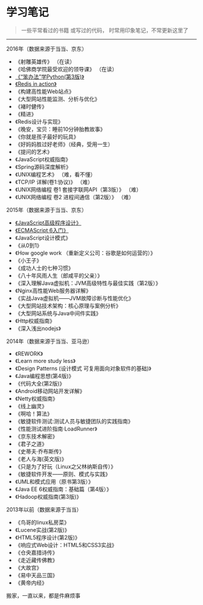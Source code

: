 # 学习笔记

> 一些平常看过的书籍 或写过的代码， 时常用印象笔记，不常更新这里了


---

2016年（数据来源于当当、京东）
 * 《射雕英雄传》 （在读）
 * 《哈佛商学院最受欢迎的领导课》 （在读）
 * [《“笨办法”学Python(第3版)》](https://github.com/zhoufan879/books/tree/master/python3-cls)
 * [《Redis in action》](https://github.com/zhoufan879/books/tree/master/redis-in-action)    
 * 《构建高性能Web站点》
 * 《大型网站性能监测、分析与优化》
 * 《褚时健传》
 * 《精进》
 * 《Redis设计与实现》
 * 《晚安，宝贝：睡前10分钟胎教故事》
 * 《你就是孩子最好的玩具》
 * 《好妈妈胜过好老师》（经典，受用一生）
 * 《提问的艺术》 
 * 《JavaScript权威指南》
 * 《Spring源码深度解析》
 * 《UNIX编程艺术》	（难，看不懂）
 * 《TCP/IP 详解(卷1:协议)》		（难）
 * 《UNIX网络编程 卷1 套接字联网API（第3版）》	（难）
 * 《UNIX网络编程 卷2 进程间通信（第2版）》	（难）
 
2015年（数据来源于当当、京东）
 * [《JavaScript高级程序设计》](https://github.com/zhoufan879/books/tree/master/ProfessionalJs4WebDev)
 * [《ECMAScript 6入门》](https://github.com/zhoufan879/books/tree/master/ProfessionalJs4WebDev)
 * 《JavaScript设计模式》
 * 《从0到1》
 * 《How google work （重新定义公司：谷歌是如何运营的）》
 * 《小王子》
 * 《成功人士的七种习惯》
 * 《八十年风雨人生（郎咸平的父亲）》
 * 《深入理解Java虚拟机：JVM高级特性与最佳实践（第2版）》
 * 《Nginx高性能Web服务器详解》
 * 《实战Java虚拟机——JVM故障诊断与性能优化》
 * 《大型网站技术架构：核心原理与案例分析》
 * 《大型网站系统与Java中间件实践》
 * 《Http权威指南》
 * 《深入浅出nodejs》

2014年（数据来源于当当、亚马逊）
 * 《REWORK》
 * 《Learn more study less》
 * 《Design Patterns (设计模式 可复用面向对象软件的基础)》
 * 《Java编程思想(第4版)》
 * 《代码大全(第2版)》
 * 《Android移动网站开发详解》
 * 《Netty权威指南》
 * 《线上幽灵》
 * 《啊哈！算法》
 * 《敏捷软件测试:测试人员与敏捷团队的实践指南》
 * 《性能测试进阶指南·LoadRunner》
 * 《京东技术解密》
 * 《君子之道》
 * 《史蒂夫·乔布斯传》
 * 《老人与海(英文版)》
 * 《只是为了好玩（Linux之父林纳斯自传）》
 * 《敏捷软件开发——原则、模式与实践》
 * 《UML和模式应用（原书第3版）》
 * 《Java EE 6权威指南：基础篇（第4版）》
 * 《Hadoop权威指南(第3版)》
 

2013年以前（数据来源于当当）
 * 《鸟哥的linux私房菜》
 * 《Lucene实战(第2版)》
 * 《HTML5程序设计(第2版)》
 * 《响应式Web设计：HTML5和CSS3实战》
 * 《仓央嘉措诗传》
 * 《走近藏传佛教》
 * 《大故宫》
 * 《易中天品三国》
 * 《黄帝内经》


搬家，一直以来，都是件麻烦事







